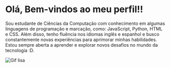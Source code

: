# Olá, Bem-vindos ao meu perfil!!

Sou estudante de Ciências da Computação com conhecimento em algumas linguagens de programação e marcação, como: JavaScript, Python, HTML e CSS. Além disso, tenho fluência nos idiomas inglês e espanhol e busco constantemente novas experiências para aprimorar minhas habilidades. 
Estou sempre aberta a aprender e explorar novos desafios no mundo da tecnologia :D.

![Gif lisa](https://i.giphy.com/media/v1.Y2lkPTc5MGI3NjExN3Z0Mm5kZDY2NDR2MHBteWljZHI5aGY1MGdqZXRnOGFxMDJ6bDluMSZlcD12MV9pbnRlcm5hbF9naWZfYnlfaWQmY3Q9Zw/3orieUvelLUTNvcESs/giphy.gif)
